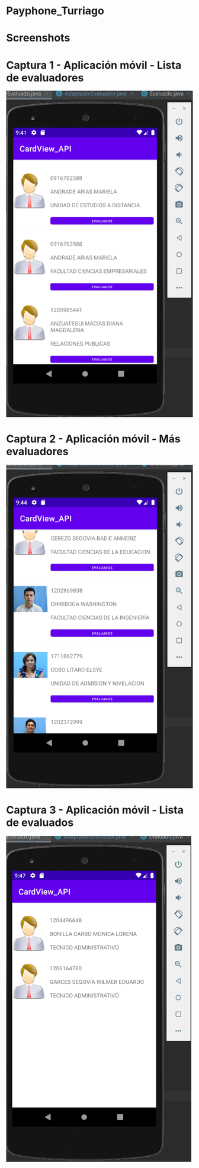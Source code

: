 # Payphone_Turriago

# Screenshots

# Captura 1 - Aplicación móvil - Lista de evaluadores
![](https://github.com/cturriagos/CardView_API/blob/master/Screenshots/Captura1.png)

# Captura 2 - Aplicación móvil - Más evaluadores
![](https://github.com/cturriagos/CardView_API/blob/master/Screenshots/Captura2.png)

# Captura 3 - Aplicación móvil - Lista de evaluados
![](https://github.com/cturriagos/CardView_API/blob/master/Screenshots/Captura3.png)
